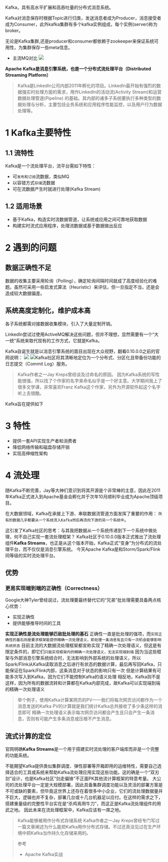 Kafka，具有高水平扩展和高吞吐量的分布式消息系统。

Kafka对消息保存时根据Topic进行归类，发送消息者成为Producer，消息接受者成为Consumer，此外kafka集群有多个kafka实例组成，每个实例(server)称为broker。

无论是Kafka集群,还是producer和consumer都依赖于zookeeper来保证系统可用性，为集群保存一些meta信息。

- 主流MQ对比
![](https://img-blog.csdnimg.cn/20191113003523808.png?x-oss-process=image/watermark,type_ZmFuZ3poZW5naGVpdGk,shadow_10,text_aHR0cHM6Ly9qYXZhZWRnZS5ibG9nLmNzZG4ubmV0,size_16,color_FFFFFF,t_70)


**Apache Kafka是消息引擎系统，也是一个分布式流处理平台（Distributed Streaming Platform）**

> Kafka是LinkedIn公司内部2011年孵化的项目。LinkedIn最开始有强烈的数据强实时处理方面的需求，用作LinkedIn的活动流(Activity Stream)和运营数据处理管道(Pipeline) 的基础。其内部的诸多子系统要执行多种类型的数据处理与分析，主要包括业务系统和应用程序性能监控，以及用户行为数据处理等。

# 1 Kafka主要特性
## 1.1 流特性
Kafka是一个流处理平台，流平台需如下特性：
- 可`发布和订阅`流数据，类似MQ
- 以容错方式`存储`流数据
- 可在流数据产生时就进行处理(Kafka Stream)

## 1.2 适用场景
- 基于Kafka，构造实时流数据管道，让系统或应用之间可靠地获取数据
- 构建实时流式应用程序，处理流数据或基于数据做出反应

# 2 遇到的问题
## 数据正确性不足
数据的收集主要采用轮询（Polling），确定轮询间隔时间就成了高度经验化的难题。虽然可采用一些启发式算法（Heuristic）来评估，但一旦指定不当，还是会造成较大数据偏差。
## 系统高度定制化，维护成本高
各子系统都需对接数据收集模块，引入了大量定制开销。

LinkedIn尝试过使用ActiveMQ解决这些问题，但并不理想，显然需要有一个“大一统”系统来取代现有的工作方式，它就是Kafka。

Kafka自诞生就是以消息引擎系统的面目出现在大众视野，翻看0.10.0.0之前的官网说明：
![](https://img-blog.csdnimg.cn/20190825021942674.png?x-oss-process=image/watermark,type_ZmFuZ3poZW5naGVpdGk,shadow_10,text_SmF2YUVkZ2U=,size_1,color_FFFFFF,t_70)
![](https://img-blog.csdnimg.cn/20190825022242473.png?x-oss-process=image/watermark,type_ZmFuZ3poZW5naGVpdGk,shadow_10,text_SmF2YUVkZ2U=,size_1,color_FFFFFF,t_70)Kafka社区将其清晰地定位为一个分布式、分区化且带备份功能的日志提交（Commit Log）服务。

> Kafka作者之一Jay Kreps曾经谈及过命名的原因。
因为Kafka系统的写性能很强，所以找了个作家的名字来命名似乎是一个好主意。大学期间我上了很多文学课，非常喜欢Franz Kafka这个作家，另外为开源软件起这个名字听上去很酷。

Kafka旨在提供如下
# 3 特性
- 提供一套API实现生产者和消费者
- 降低网络传输和磁盘存储开销
- 实现高伸缩性架构

# 4 流处理
随Kafka不断完善，Jay等大神们意识到将其开源是个非常棒的主意，因此在2011年Kafka正式进入到Apache基金会孵化并于次年10月顺利毕业成为Apache顶级项目。

在大数据领域，Kafka在承接上下游、串联数据流管道方面发挥了重要的作用：
`所有的数据几乎都要从一个系统流入Kafka然后再流向下游的另一个系统中`。

这引发了Kafka社区的思考：与其我把数据从一个系统传递到下一个系统中做处理，何不自己实现一套流处理框架？
Kafka社区于0.10.0.0版本正式推出了流处理组件**Kafka Streams**，也正是从这个版本开始，Kafka正式“变身”为分布式的流处理平台，而不仅仅是消息引擎系统。
今天Apache Kafka是和Storm/Spark/Flink同等级的实时流处理平台。

## 优势
### 更易实现端到端的正确性（Correctness）
Google大神Tyler曾经说过，流处理要最终替代它的“兄弟”批处理需要具备两点核心优势：
- 实现正确性
- 提供能够推导时间的工具

**实现正确性是流处理能够匹敌批处理的基石**
正确性一直是批处理的强项，而`实现正确性的基石则是要求框架能提供精确一次处理语义，即处理一条消息有且只有一次机会能够影响系统状态`
目前主流的大数据流处理框架都宣称实现了精确一次处理语义，但这是有限定条件的，即它们`只能实现框架内的精确一次处理语义，无法实现端到端`
因为当这些框架与外部消息引擎系统结合时，无法影响到外部系统的处理语义，所以Spark/Flink从Kafka读取消息之后进行有状态的数据计算，最后再写回Kafka，只能保证在Spark/Flink内部，这条消息对于状态的影响只有一次
但是计算结果有可能多次写入到Kafka，因为它们不能控制Kafka的语义处理
相反地，Kafka则不是这样，因为所有的数据流转和计算都在Kafka内部完成，故Kafka可以实现端到端的精确一次处理语义

> 举个例子，使用Kafka计算某网页的PV——我们将每次网页访问都作为一个消息发送的Kafka
> PV的计算就是我们统计Kafka总共接收了多少条这样的消息即可
> 精确一次处理语义表示每次网页访问都会产生且只会产生一条消息，否则有可能产生多条消息或压根不产生消息。

## 流式计算的定位
官网明确**Kafka Streams**是一个用于搭建实时流处理的客户端库而非是一个完整的功能系统。

不能期望Kafka提供类似集群调度、弹性部署等开箱即用的运维特性，需要自己选择适合的工具或系统来帮助Kafka流处理应用实现这些功能。这的确是一个“双刃剑”设计，也是Kafka社区“剑走偏锋”不正面PK其他流计算框架的特意考量。
大公司的流处理平台一定是大规模部署，因此具备集群调度功能以及灵活的部署方案是不可或缺的要素，但毕竟这世界上还存在着很多中小企业，它们的流处理数据量并不巨大，逻辑也并不复杂，部署几台或十几台机器足以应付。在这样的需求之下，搭建重量级的完整性平台实在是“杀鸡焉用牛刀”，而这正是Kafka流处理组件的用武之地。
因此未来在流处理框架中，Kafka应该有一席之地。

> Kafka能够被用作分布式存储系统
Kafka作者之一Jay Kreps曾经专门写过一篇文章阐述为什么能把Kafka用作分布式存储。不过还真没见过在生产环境中把Kafka当作持久化存储来用的。

> 参考
> - Apache Kafka实战